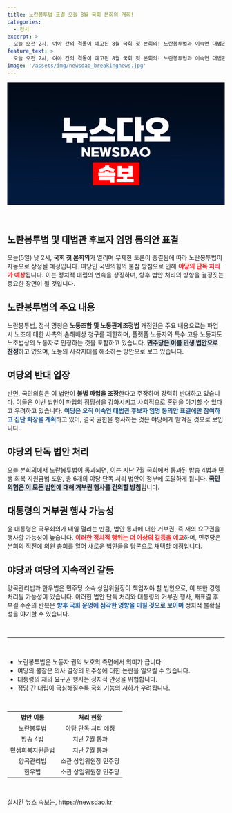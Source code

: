 ```yaml
---
title: 노란봉투법 표결 오늘 8월 국회 본회의 개회!
categories:
  - 정치
excerpt: >
  오늘 오전 2시, 여야 간의 격돌이 예고된 8월 국회 첫 본회의! 노란봉투법과 이숙연 대법관 후보자 임명동의안이 주요 쟁점으로 떠오르며, 야당의 단독 처리 가능성이 높아지는데... 과연 결과는 어떻게 될까? 클릭해서 확인하세요!
feature_text: >
  오늘 오전 2시, 여야 간의 격돌이 예고된 8월 국회 첫 본회의! 노란봉투법과 이숙연 대법관 후보자 임명동의안이 주요 쟁점으로 떠오르며, 야당의 단독 처리 가능성이 높아지는데... 과연 결과는 어떻게 될까? 클릭해서 확인하세요!
image: '/assets/img/newsdao_breakingnews.jpg'
---
```


<p><img src="/assets/img/newsdao_breakingnews.jpg" alt="pcversion 속보" /></p>

<p data-ke-size="size16">&nbsp;</p>

<h2 data-ke-size="size26">노란봉투법 및 대법관 후보자 임명 동의안 표결</h2>

<p data-ke-size="size16">오늘(5일) 낮 2시, <b>국회 첫 본회의</b>가 열리며 무제한 토론이 종결됨에 따라 노란봉투법이 자동으로 상정될 예정입니다. 여당인 국민의힘의 불참 방침으로 인해 <b><span style="color: #ee2323;">야당의 단독 처리가 예상</span></b>됩니다. 이는 정치적 대립의 연속을 상징하며, 향후 법안 처리의 방향을 결정짓는 중요한 장면이 될 것입니다.</p>

<h2 data-ke-size="size26">노란봉투법의 주요 내용</h2>

<p data-ke-size="size16">노란봉투법, 정식 명칭은 <b>노동조합 및 노동관계조정법</b> 개정안은 주요 내용으로는 파업 시 노조에 대한 사측의 손해배상 청구를 제한하며, 플랫폼 노동자와 특수 고용 노동자도 노조법상의 노동자로 인정하는 것을 포함하고 있습니다. <b><span style="background-color: #21538527;">민주당은 이를 민생 법안으로 찬성</span></b>하고 있으며, 노동의 사각지대를 해소하는 방안으로 보고 있습니다.</p>

<h2 data-ke-size="size26">여당의 반대 입장</h2>

<p data-ke-size="size16">반면, 국민의힘은 이 법안이 <b>불법 파업을 조장</b>한다고 주장하며 강력히 반대하고 있습니다. 이들은 이번 법안이 파업의 정당성을 강화시키고 사회적으로 혼란을 야기할 수 있다고 우려하고 있습니다. <b><span style="color: #1a5490;">여당은 오직 이숙연 대법관 후보자 임명 동의안 표결에만 참여하고 집단 퇴장을 계획</span></b>하고 있어, 결국 권한을 행사하는 것은 야당에게 맡겨질 것으로 보입니다.</p>

<h2 data-ke-size="size26">야당의 단독 법안 처리</h2>

<p data-ke-size="size16">오늘 본회의에서 노란봉투법이 통과되면, 이는 지난 7월 국회에서 통과된 방송 4법과 민생 회복 지원금법 포함, 총 6개의 야당 단독 처리 법안이 정부에 도달하게 됩니다. <b><span style="background-color: #21538527;">국민의힘은 이 모든 법안에 대해 거부권 행사를 건의할 방침</span></b>입니다.</p>

<h2 data-ke-size="size26">대통령의 거부권 행사 가능성</h2>

<p data-ke-size="size16">윤 대통령은 국무회의가 내일 열리는 만큼, 법안 통과에 대한 거부권, 즉 재의 요구권을 행사할 가능성이 높습니다. <b><span style="color: #ee2323;">이러한 정치적 행위는 더 이상의 갈등을 예고</span></b>하며, 민주당은 본회의 직전에 의원 총회를 열어 새로운 법안들을 당론으로 채택할 예정입니다.</p>

<h2 data-ke-size="size26">야당과 여당의 지속적인 갈등</h2>

<p data-ke-size="size16">양곡관리법과 한우법은 민주당 소속 상임위원장이 책임져야 할 법안으로, 이 또한 강행 처리될 가능성이 있습니다. 이러한 법안 단독 처리와 대통령의 거부권 행사, 재표결 후 부결 수순의 반복은 <b><span style="color: #1a5490;">향후 국회 운영에 심각한 영향을 미칠 것으로 보이며</span></b> 정치적 불확실성을 야기할 수 있습니다.</p>

<p data-ke-size="size16">&nbsp;</p>

<hr />

<p data-ke-size="size16">&nbsp;</p>

<ul>
    <li>노란봉투법은 노동자 권익 보호의 측면에서 의미가 큽니다.</li>
    <li>여당의 불참은 의사 결정의 민주성에 대한 논란을 일으킬 수 있습니다.</li>
    <li>대통령의 재의 요구권 행사는 정치적 안정을 위협합니다.</li>
    <li>정당 간 대립이 극심해질수록 국회 기능의 저하가 우려됩니다.</li>
</ul>

<p data-ke-size="size16">&nbsp;</p> 

<table>
<tr>
    <td style="text-align: center; height: 17px;"><b>법안 이름</b></td>
    <td style="text-align: center; height: 17px;"><b>처리 현황</b></td>
</tr>
<tr>
    <td style="text-align: center; height: 17px;">노란봉투법</td>
    <td style="text-align: center; height: 17px;">야당 단독 처리 예정</td>
</tr>
<tr>
    <td style="text-align: center; height: 17px;">방송 4법</td>
    <td style="text-align: center; height: 17px;">지난 7월 통과</td>
</tr>
<tr>
    <td style="text-align: center; height: 17px;">민생회복지원금법</td>
    <td style="text-align: center; height: 17px;">지난 7월 통과</td>
</tr>
<tr>
    <td style="text-align: center; height: 17px;">양곡관리법</td>
    <td style="text-align: center; height: 17px;">소관 상임위원장 민주당</td>
</tr>
<tr>
    <td style="text-align: center; height: 17px;">한우법</td>
    <td style="text-align: center; height: 17px;">소관 상임위원장 민주당</td>
</tr>
</table>

<p data-ke-size="size16">&nbsp;</p>
실시간 뉴스 속보는, <a href="https://newsdao.kr" rel="dofollow">https://newsdao.kr</a>


